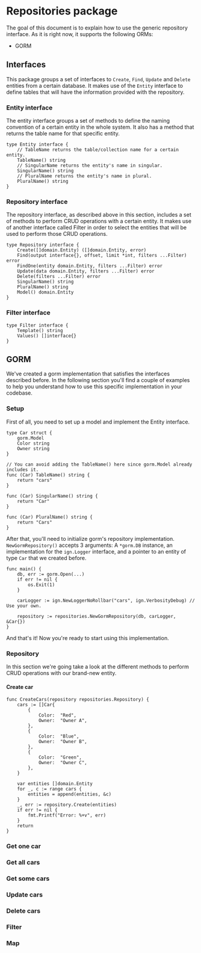 # Repositories package
The goal of this document is to explain how to use the generic repository interface. As it is right now, it supports the following ORMs:
- GORM

## Interfaces
This package groups a set of interfaces to `Create`, `Find`, `Update` and `Delete` entities from a certain database. It makes use of the `Entity` interface to define tables that will have the information provided with the repository.

### Entity interface
The entity interface groups a set of methods to define the naming convention of a certain entity in the whole system. It also has a method that returns the table name for that specific entity.
```golang
type Entity interface {
	// TableName returns the table/collection name for a certain entity.
	TableName() string
	// SingularName returns the entity's name in singular.
	SingularName() string
	// PluralName returns the entity's name in plural.
	PluralName() string
}
```

### Repository interface
The repository interface, as described above in this section, includes a set of methods to perform CRUD operations with a certain entity.
It makes use of another interface called Filter in order to select the entities that will be used to perform those CRUD operations.

```golang
type Repository interface {
	Create([]domain.Entity) ([]domain.Entity, error)
	Find(output interface{}, offset, limit *int, filters ...Filter) error
	FindOne(entity domain.Entity, filters ...Filter) error
	Update(data domain.Entity, filters ...Filter) error
	Delete(filters ...Filter) error
	SingularName() string
	PluralName() string
	Model() domain.Entity
}
```

### Filter interface
```golang
type Filter interface {
	Template() string
	Values() []interface{}
}
```

## GORM
We've created a gorm implementation that satisfies the interfaces described before. In the following section you'll find a couple of examples to help you understand how to use this specific implementation in your codebase.

### Setup
First of all, you need to set up a model and implement the Entity interface.

```golang
type Car struct {
    gorm.Model
    Color string
    Owner string
}

// You can avoid adding the TableName() here since gorm.Model already includes it.
func (Car) TableName() string {
	return "cars"
}

func (Car) SingularName() string {
	return "Car"
}

func (Car) PluralName() string {
	return "Cars"
}
```

After that, you'll need to initialize gorm's repository implementation. `NewGormRepository()` accepts 3 arguments: A `*gorm.DB` instance, an implementation for the `ign.Logger` interface, and a pointer to an entity of type `Car` that we created before.
```golang
func main() {
    db, err := gorm.Open(...)
    if err != nil {
        os.Exit(1)
    }
    
    carLogger := ign.NewLoggerNoRollbar("cars", ign.VerbosityDebug) // Use your own.
    
    repository := repositories.NewGormRepository(db, carLogger, &Car{})
}
```

And that's it! Now you're ready to start using this implementation.

### Repository
In this section we're going take a look at the different methods to perform CRUD operations with our brand-new entity.

#### Create car
```golang
func CreateCars(repository repositories.Repository) {
    cars := []Car{
        {
            Color:  "Red",
            Owner:  "Owner A",
        },
        {
            Color:  "Blue",
            Owner:  "Owner B",
        },
        {
            Color:  "Green",
            Owner:  "Owner C",
        },
    }

    var entities []domain.Entity
    for _, c := range cars {
        entities = append(entities, &c)
    }
    _, err := repository.Create(entities)
    if err != nil {
        fmt.Printf("Error: %+v", err)
    }
    return
}
```

### Get one car

### Get all cars

### Get some cars

### Update cars

### Delete cars

### Filter

### Map